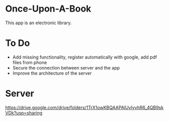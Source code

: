 # Once-Upon-A-Book

This app is an electronic library.

# To Do
- Add missing functionality, register automatically with google, add pdf files from phone
- Secure the connection between server and the app
- Improve the architecture of the server

# Server
https://drive.google.com/drive/folders/1TrX1owKBQAAPAlUvlyvhR6_4QB9skVDk?usp=sharing
